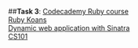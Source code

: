 ##**Task 3**:
[Codecademy Ruby course](https://github.com/4opper/kottans_web_test/blob/master/task_3/codecademy_Ruby.png) <br />
[Ruby Koans](https://github.com/4opper/kottans_web_test/blob/master/task_3/rubykoans.png) <br />
[Dynamic web application with Sinatra](https://github.com/4opper/kottans_web_test/blob/master/task_3/udacity_sinatra.png) <br />
[CS101](https://github.com/4opper/kottans_web_test/blob/master/task_3/CS101.png) <br />